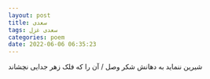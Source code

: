 ```yaml
---
layout: post
title: سعدی
tags: سعدی غزل
categories: poem
date: 2022-06-06 06:35:23
---
```


شیرین ننماید به دهانش شکر وصل / آن را که فلک زهر جدایی نچشاند
